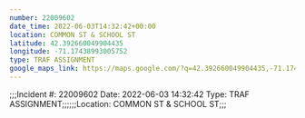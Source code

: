 ```yaml
---
number: 22009602
date_time: 2022-06-03T14:32:42+00:00
location: COMMON ST & SCHOOL ST
latitude: 42.392660049904435
longitude: -71.17438993005752
type: TRAF ASSIGNMENT
google_maps_link: https://maps.google.com/?q=42.392660049904435,-71.17438993005752
---
```


;;;Incident #: 22009602   Date: 2022-06-03 14:32:42   Type: TRAF ASSIGNMENT;;;;;;Location: COMMON ST & SCHOOL ST;;;
